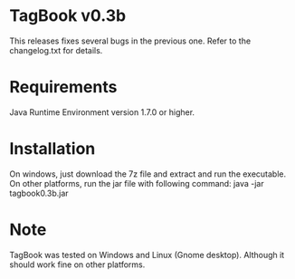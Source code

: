 # TagBook v0.3b
This releases fixes several bugs in the previous one. Refer to the changelog.txt for details.

# Requirements
Java Runtime Environment version 1.7.0 or higher.

# Installation
On windows, just download the 7z file and extract and run the executable.
On other platforms, run the jar file with following command:
java -jar tagbook0.3b.jar

# Note
TagBook was tested on Windows and Linux (Gnome desktop). Although it should work fine on other platforms.
